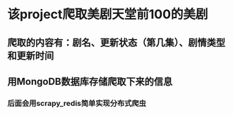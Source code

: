 # 该project爬取美剧天堂前100的美剧
## 爬取的内容有：剧名、更新状态（第几集）、剧情类型和更新时间
## 用MongoDB数据库存储爬取下来的信息
### 后面会用scrapy_redis简单实现分布式爬虫